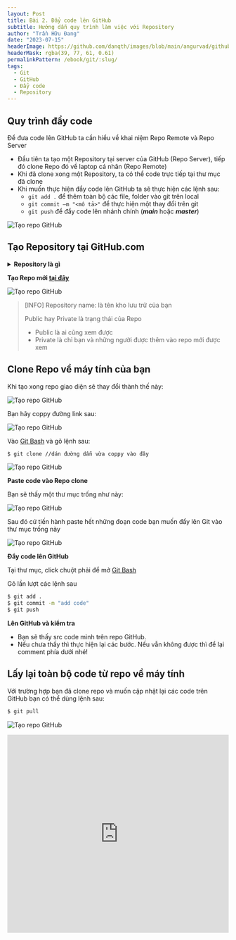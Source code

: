 ```yaml
---
layout: Post
title: Bài 2. Đẩy code lên GitHub
subtitle: Hướng dẫn quy trình làm việc với Repository
author: "Trần Hữu Đang"
date: "2023-07-15"
headerImage: https://github.com/danqth/images/blob/main/angurvad/github/session2/quytrinh.png?raw=true
headerMask: rgba(39, 77, 61, 0.61)
permalinkPattern: /ebook/git/:slug/
tags:
  - Git
  - GitHub
  - Đẩy code
  - Repository
---
```



<!-- # Bài 2. Đẩy code lên GitHub -->

## Quy trình đẩy code 

Để đưa code lên GitHub ta cần hiểu về khai niệm Repo Remote và Repo Server 
- Đầu tiên ta tạo một Repository tại server của GitHub (Repo Server), tiếp đó clone Repo đó về laptop cá nhân (Repo Remote)
- Khi đã clone xong một Repository, ta có thể code trực tiếp tại thư mục đã clone
- Khi muốn thực hiện đẩy code lên GitHub ta sẽ thực hiện các lệnh sau:
	- `git add .` để thêm toàn bộ các file, folder vào git trên local
	- `git commit –m "<mô tả>"` để thực hiện một thay đổi trên git
	- `git push` để đẩy code lên nhánh chính (***main*** hoặc ***master***)

![Tạo repo GitHub](https://github.com/danqth/images/blob/main/angurvad/github/session2/quytrinh.png?raw=true)

## Tạo Repository tại GitHub.com

<details>
<summary><b> Repository là gì</b></summary>

Repository là một kho lưu trữ của GitHub, bạn có thể xem Repository là một nơi chứa project của bạn trực tuyến

</details>

**Tạo Repo mới [tại đây](https://github.com/new)**

![Tạo repo GitHub](https://github.com/danqth/images/blob/main/angurvad/github/session2/taorepo.png?raw=true)

>[INFO]
>Repository name: là tên kho lưu trữ của bạn
>
>Public hay Private là trạng thái của Repo
>- Public là ai cũng xem được
>- Private là chỉ bạn và những người được thêm vào repo mới được xem


## Clone Repo về máy tính của bạn

Khi tạo xong repo giao diện sẽ thay đổi thành thế này:

![Tạo repo GitHub](https://github.com/danqth/images/blob/main/angurvad/github/session2/07b786ea9711424f1b00.jpg?raw=true)

Bạn hãy coppy đường link sau:

![Tạo repo GitHub](https://github.com/danqth/images/blob/main/angurvad/github/session2/5d7a5c5a4ea19bffc2b0.jpg?raw=true)

Vào [Git Bash](/github/session1.html#đang-nhap-vao-git) và gõ lệnh sau:

```bash
$ git clone //dán đường dẫn vừa coppy vào đây
```
![Tạo repo GitHub](https://github.com/danqth/images/blob/main/angurvad/github/session2/clonerepo.png?raw=true)

**Paste code vào Repo clone**

Bạn sẽ thấy một thư mục trống như này:

![Tạo repo GitHub](https://github.com/danqth/images/blob/main/angurvad/github/session2/pastecode.png?raw=true)

Sau đó cứ tiến hành paste hết những đoạn code bạn muốn đẩy lên Git vào thư mục trống này

![Tạo repo GitHub](https://github.com/danqth/images/blob/main/angurvad/github/session2/pastedone.png?raw=true)


**Đẩy code lên GitHub**

Tại thư mục, click chuột phải để mở [Git Bash](/github/session1.html#đang-nhap-vao-git)

Gõ lần lượt các lệnh sau

```bash
$ git add .
$ git commit -m "add code"
$ git push 
```

**Lên GitHub và kiểm tra**

- Bạn sẽ thấy src code mình trên repo GitHub.
- Nếu chưa thấy thì thực hiện lại các bước. Nếu vẫn không được thì để lại comment phía dưới nhé!


## Lấy lại toàn bộ code từ repo về máy tính

Với trường hợp bạn đã clone repo và muốn cập nhật lại các code trên GitHub bạn có thể dùng lệnh sau:

```bash
$ git pull
```
![Tạo repo GitHub](https://github.com/danqth/images/blob/main/angurvad/github/session2/pull.png?raw=true)

<iframe width="100%" height="450" src="https://www.youtube.com/embed/RV_jojt_2bo?si=KhYiTBJdNeHYFfMa" title="YouTube video player" frameborder="0" allow="accelerometer; autoplay; clipboard-write; encrypted-media; gyroscope; picture-in-picture; web-share" allowfullscreen></iframe>